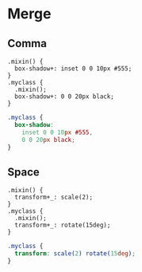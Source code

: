 # Merge

## Comma

```less
.mixin() {
  box-shadow+: inset 0 0 10px #555;
}
.myclass {
  .mixin();
  box-shadow+: 0 0 20px black;
}
```

```css
.myclass {
  box-shadow:
    inset 0 0 10px #555,
    0 0 20px black;
}
```

## Space

```less
.mixin() {
  transform+_: scale(2);
}
.myclass {
  .mixin();
  transform+_: rotate(15deg);
}
```

```css
.myclass {
  transform: scale(2) rotate(15deg);
}
```
